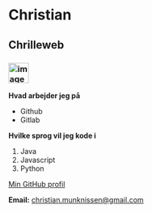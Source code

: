 # Christian 
## Chrilleweb
### <img width="40" alt="image" src="https://user-images.githubusercontent.com/96743881/215453652-0690432e-0add-41db-9d99-c64a0ab63ec9.png">
**Hvad arbejder jeg på**

* Github
* Gitlab


**Hvilke sprog vil jeg kode i**

1. Java
2. Javascript
3. Python


[Min GitHub profil](https://github.com/Chrilleweb)


**Email:** christian.munknissen@gmail.com

